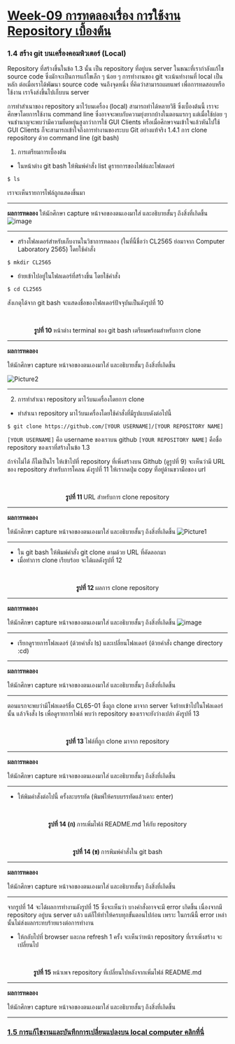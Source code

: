 # [Week-09  การทดลองเรื่อง การใช้งาน Repository เบื้องต้น](README.md)



### 1.4 สร้าง git บนเครื่องคอมพิวเตอร์ (Local)

Repository ที่สร้างขึ้นในข้อ 1.3 นั้น เป็น repository ที่อยู่บน server ในขณะที่เรากำลังแก้ไข source  code  ซึ่งมักจะเป็นการแก้ไขเล็ก ๆ น้อย ๆ การทำงานของ git จะเน้นทำงานที่ local เป็นหลัก ต่อเมื่อเราได้พัฒนา source code จนถึงจุดหนึ่ง ที่คิดว่าสามารถเผยแพร่ เพื่อการทดสอบหรือใช้งาน เราจึงส่งขึ้นไปเก็บบน  server

การทำสำเนาของ repository มาไว้บนเครื่อง (local)  สามารถทำได้หลายวิธี ซึ่งเบื้องต้นนี้ เราจะศึกษาโดยการใช้งาน command line ซึ่งอาจจะพบกับความยุ่งยากบ้างในตอนแรกๆ แต่เมื่อใช้บ่อย ๆ จนชำนาญจะพบว่ามีความยืดหยุ่นสูงกว่าการใช้ GUI Clients หรือเมื่อศึกษาจนเข้าใจแล้วหันไปใช้ GUI Clients ก็จะสามารถเข้าใจถึงการทำงานของระบบ Git อย่างแท้จริง
1.4.1 การ clone repository ด้วย command line (git bash)
1)	การเตรียมการเบื้องต้น
-	ในหน้าต่าง git bash ให้พิมพ์คำสั่ง list ดูรายการของไฟล์และโฟลเดอร์

``` sh
$ ls
```

เราจะเห็นรายการไฟล์ถูกแสดงขึ้นมา

---
__ผลการทดลอง__
ให้นักศึกษา  capture  หน้าจอของตนเองมาใส่ และอธิบายสั้นๆ ถึงสิ่งที่เกิดขึ้น
![image](https://user-images.githubusercontent.com/115037574/196039933-0f4ceff2-3e0f-4f20-803c-75542f9f9d59.png)

---

-	สร้างโฟลเดอร์สำหรับเก็บงานในวิชาการทดลอง (ในที่นี้ชื่อว่า CL2565 ย่อมาจาก Computer Laboratory 2565) โดยใช้คำสั่ง

``` sh
$ mkdir CL2565
```
-	ย้ายเข้าไปอยู่ในโฟลเดอร์ที่สร้างขึ้น โดยใช้คำสั่ง

``` sh
$ cd CL2565
```	
สังเกตุได้จาก  git bash จะแสดงชื่อของโฟลเดอร์ปัจจุบันเป็นดังรูปที่ 10


 
<p align="center"> <img  src="Pictures/Week09-Pic10.png" alt=""  ></p>

<p align="center"><br> <b> รูปที่ 10 </b> หน้าต่าง terminal ของ git bash เตรียมพร้อมสำหรับการ clone 

--- 
__ผลการทดลอง__

ให้นักศึกษา  capture  หน้าจอของตนเองมาใส่ และอธิบายสั้นๆ ถึงสิ่งที่เกิดขึ้น

![Picture2](https://user-images.githubusercontent.com/115037574/196040596-c05574e2-bd99-4169-9d4a-c498e2bb64dd.png)

---

2)	การทำสำเนา repository มาไว้บนเครื่องโดยการ clone
-	ทำสำเนา repository มาไว้บนเครื่องโดยใช้คำสั่งที่มีรูปแบบดังต่อไปนี้

```
$ git clone https://github.com/[YOUR USERNAME]/[YOUR REPOSITORY NAME]
```
`[YOUR USERNAME]` คือ username ของเราบน github
`[YOUR REPOSITORY NAME]` คือชื่อ repository ของเราที่สร้างในข้อ 1.3  

ถ้าจำไม่ได้ ก็ไม่เป็นไร ให้เข้าไปที่ repository ที่เพิ่งสร้างบน Github  (ดูรูปที่ 9) จะเห็นว่ามี URL ของ repository สำหรับการโคลน ดังรูปที่ 11 ให้เรากดปุ่ม copy ที่อยู่ด้านขวามือของ url
 

 <p align="center"> <img  src="Pictures/Week09-Pic11.png" alt=""  ></p>

<p align="center"><br> <b> รูปที่ 11 </b>URL สำหรับการ clone repository

--- 
__ผลการทดลอง__

ให้นักศึกษา  capture  หน้าจอของตนเองมาใส่ และอธิบายสั้นๆ ถึงสิ่งที่เกิดขึ้น
![Picture1](https://user-images.githubusercontent.com/115037574/196040420-010cf31c-b28a-4dca-be89-1981fa0a9d56.png)

---

-	ใน git bash ให้พิมพ์คำสั่ง git clone ตามด้วย URL ที่คัดลอกมา
-	เมื่อทำการ clone เรียบร้อย จะได้ผลดังรูปที่ 12


 <p align="center"> <img  src="Pictures/Week09-Pic12.png" alt=""  ></p>
<p align="center"><br> <b> รูปที่ 12 </b>ผลการ clone repository

--- 
__ผลการทดลอง__

ให้นักศึกษา  capture  หน้าจอของตนเองมาใส่ และอธิบายสั้นๆ ถึงสิ่งที่เกิดขึ้น
![image](https://user-images.githubusercontent.com/115037574/196040236-a299e7bf-0960-4bd8-9ac6-a47b0c7e529b.png)

---


-	เรียกดูรายการโฟลเดอร์ (ด้วยคำสั่ง ls) และเปลี่ยนโฟลเดอร์ (ด้วยคำสั่ง change directory :cd)

--- 
__ผลการทดลอง__

ให้นักศึกษา  capture  หน้าจอของตนเองมาใส่ และอธิบายสั้นๆ ถึงสิ่งที่เกิดขึ้น

---


ตอนแรกจะพบว่ามีโฟลเดอร์ชื่อ CL65-01 ซึ่งถูก clone มาจาก server จึงย้ายเข้าไปในโฟลเดอร์นั้น แล้วจึงสั่ง ls เพื่อดูรายการไฟล์ พบว่า repository ของเราจะยังว่างเปล่า ดังรูปที่ 13
 
 <p align="center"> <img  src="Pictures/Week09-Pic13.png" alt=""  ></p>
  
<p align="center"><br> <b> รูปที่ 13 </b>ไฟล์ที่ถูก clone มาจาก repository

--- 
__ผลการทดลอง__

ให้นักศึกษา  capture  หน้าจอของตนเองมาใส่ และอธิบายสั้นๆ ถึงสิ่งที่เกิดขึ้น

---

- ให้พิมคำสั่งต่อไปนี้ ครั้งละบรรทัด (พิมพ์ให้ครบบรรทัดแล้วเคาะ enter)

  <p align="center"> <img  src="Pictures/Week09-Pic14a.png" alt=""  ></p>

<p align="center"><br> <b> รูปที่ 14  (ก) </b>การเพิ่มไฟล์ README.md ให้กับ repository

  <p align="center"> <img  src="Pictures/Week09-Pic14b.png" alt=""  ></p>

<p align="center"><br> <b> รูปที่ 14  (ข) </b> การพิมพ์คำสั่งใน git bash


--- 
__ผลการทดลอง__

ให้นักศึกษา  capture  หน้าจอของตนเองมาใส่ และอธิบายสั้นๆ ถึงสิ่งที่เกิดขึ้น

---


จากรูปที่ 14 จะได้ผลการทำงานดังรูปที่ 15 ซึ่งจะเห็นว่า บางคำสั่งอาจจะมี error เกิดขึ้น เนื่องจากมี repository อยู่บน server แล้ว แต่ก็ให้ทำให้ครบทุกขั้นตอนไปก่อน เพราะ ในกรณีนี้  error เหล่านั้นไม่ส่งผลกระทบร้ายแรงต่อการทำงาน

-	ให้กลับไปที่ browser และกด refresh 1 ครั้ง จะเห็นว่าหน้า repository ที่เราเพิ่งสร้าง จะเปลี่ยนไป

 
  <p align="center"> <img  src="Pictures/Week09-Pic15.png" alt=""  ></p>

<p align="center"><br> <b> รูปที่ 15 </b>หน้าเพจ repository ที่เปลี่ยนไปหลังจากเพิ่มไฟล์ README.md

--- 
__ผลการทดลอง__

ให้นักศึกษา  capture  หน้าจอของตนเองมาใส่ และอธิบายสั้นๆ ถึงสิ่งที่เกิดขึ้น

---

### [1.5 การแก้ไขงานและบันทึกการเปลี่ยนแปลงบน local computer คลิกที่นี่](3.Edit-file-local.md)
